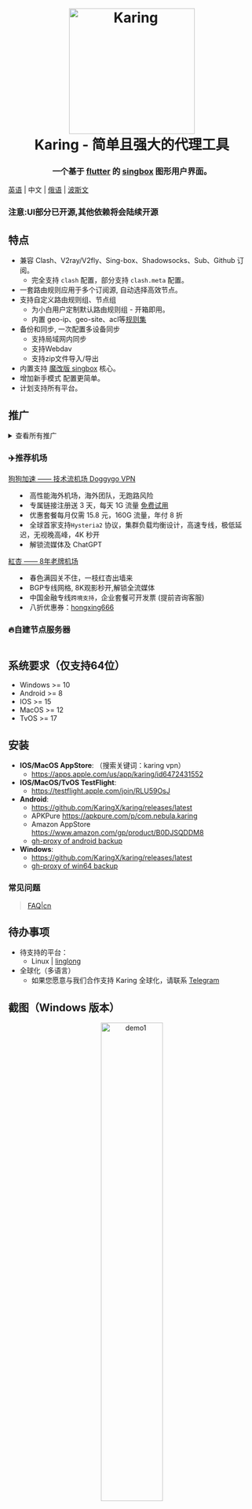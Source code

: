 <h1 align="center">
  <img src="./README_assets/img/mascot.jpg" alt="Karing" width="256" />
  <br>
  Karing - 简单且强大的代理工具
  <br>
</h1>

<h3 align="center">
一个基于 <a href="https://github.com/flutter/flutter">flutter</a> 的 <a href="https://github.com/SagerNet/sing-box">singbox</a> 图形用户界面。
</h3>

[英语](./README.md) | 中文 | [俄语](./README_ru.md) | [波斯文](./README_fa.md)
### 注意:UI部分已开源,其他依赖将会陆续开源

## 特点
- 兼容 Clash、V2ray/V2fly、Sing-box、Shadowsocks、Sub、Github 订阅。
  - 完全支持 `clash` 配置，部分支持 `clash.meta` 配置。
- 一套路由规则应用于多个订阅源, 自动选择高效节点。
- 支持自定义路由规则组、节点组
  - 为小白用户定制默认路由规则组 - 开箱即用。
  - 内置 geo-ip、geo-site、acl等[规则集](https://github.com/KaringX/karing-ruleset/)
- 备份和同步, 一次配置多设备同步
  - 支持局域网内同步
  - 支持Webdav
  - 支持zip文件导入/导出
- 内置支持 [魔改版 singbox](https://github.com/KaringX/sing-box) 核心。
- 增加新手模式 配置更简单。
- 计划支持所有平台。

## 推广
<details>
<summary>查看所有推广



### ✈️推荐机场

[狗狗加速 —— 技术流机场 Doggygo VPN](https://1.x31415926.top/redir.html?url=aHR0cHM6Ly93d3cuZGc2LnRvcC8jL3JlZ2lzdGVyP2NvZGU9bEZINGlpOUQ=&i=3eb&t=1723644053)

- 高性能海外机场，海外团队，无跑路风险
- 专属链接注册送 3 天，每天 1G 流量 [免费试用](https://1.x31415926.top/redir.html?url=aHR0cHM6Ly93d3cuZGc2LnRvcC8jL3JlZ2lzdGVyP2NvZGU9bEZINGlpOUQ=&i=3eb&t=1723644053)
- 优惠套餐每月仅需 15.8 元，160G 流量，年付 8 折
- 全球首家支持`Hysteria2` 协议，集群负载均衡设计，高速专线，极低延迟，无视晚高峰，4K 秒开
- 解锁流媒体及 ChatGPT

[紅杏 —— 8年老牌机场](https://1.x31415926.top/redir.html?url=aHR0cHM6Ly93d3cuaHg2NjYuaW5mby8jL3JlZ2lzdGVyP2NvZGU9aG41c1NKejA=&i=3fb&t=1723644028)

- 春色满园关不住，一枝红杏出墙来
- BGP专线网格, 8K观影秒开,解锁全流媒体
- 中国金融专线`跨境支持`，企业套餐可开发票 (提前咨询客服)
- 八折优惠券：[hongxing666](https://1.x31415926.top/redir.html?url=aHR0cHM6Ly93d3cuaHg2NjYuaW5mby8jL3JlZ2lzdGVyP2NvZGU9aG41c1NKejA=&i=3fb&t=1723644028)

### 🔥自建节点服务器

</summary>

- （美国免备案vps，配置2核2G仅需`20.98$`≈`145RMB`一年/支持支付宝付款） [👉🏻点我直达](https://my.racknerd.com/aff.php?aff=8405)
- （美国到中国大陆最快的vps， CN2GIA优化网络）
  - [👉🏻国外直达](https://bandwagonhost.com/aff.php?aff=75253&productFilter=1)
  - [👉🏻国内点我](https://bwh81.net/aff.php?aff=75253&productFilter=1)


### 🤝机场合作招募
- 👉[联系方式与合作形式](https://karing.app/blog/isp/cooperation)👈
</details>


## 系统要求（仅支持64位）
- Windows >= 10
- Android >= 8
- IOS >= 15
- MacOS >= 12
- TvOS >= 17

## 安装
- **IOS/MacOS AppStore**: （搜索关键词：karing vpn）
  - https://apps.apple.com/us/app/karing/id6472431552
- **IOS/MacOS/TvOS TestFlight**:
  - https://testflight.apple.com/join/RLU59OsJ
- **Android**:
  - https://github.com/KaringX/karing/releases/latest
  - APKPure https://apkpure.com/p/com.nebula.karing
  - Amazon AppStore https://www.amazon.com/gp/product/B0DJSQDDM8
  - [gh-proxy of android backup](https://outpost.karing.app/client/android)
- **Windows**:
  - https://github.com/KaringX/karing/releases/latest
  - [gh-proxy of win64 backup](https://outpost.karing.app/client/win_x64)

### 常见问题

> [FAQ|cn](https://karing.app/en/faq/)

## 待办事项
- 待支持的平台：
  - Linux | [linglong](https://linglong.dev/)
- 全球化（多语言）
  - 如果您愿意与我们合作支持 Karing 全球化，请联系 [Telegram](https://t.me/ovowe)

## 截图（Windows 版本）

<div align="center">
  <img src="./README_assets/demo/home.png" alt="demo1" width="50%" />
  </br></br>
  <img src="./README_assets/demo/select_server.png" alt="demo2" width="50%" />
    </br></br>
  <img src="./README_assets/demo/connections.png" alt="demo3" width="50%" />
  </br></br>
  <img src="./README_assets/demo/setting.png" alt="demo4" width="50%" />
  </br></br>
  <img src="./README_assets/demo/routing_group.png" alt="demo5" width="50%" />
  </br></br>
  <img src="./README_assets/demo/add_profile_link.png" alt="demo6" width="50%" />
</div>

## 提交需求/bug
[欢迎报告问题！](https://github.com/KaringX/karing/issues)

## 捐赠
![donate](./README_assets/img/donate-usdt.jpg)

## 致谢
Karing 基于或受到这些项目的启发：

- [flutter](https://flutter.dev/)：使构建美观应用变得轻松快捷。
- [singbox](https://sing-box.sagernet.org/)：通用代理平台。
- [Meta-Docs](https://wiki.metacubex.one/config/)：Clash.Meta 文档
